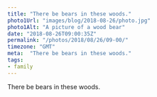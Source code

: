 ```yaml
---
title: "There be bears in these woods."
photo1Url: "images/blog/2018-08-26/photo.jpg"
photo1Alt: "A picture of a wood bear"
date: "2018-08-26T09:00:35Z"
permalink: "/photos/2018/08/26/09-00/"
timezone: "GMT"
meta:  "There be bears in these woods."
tags:
- family
---
```

There be bears in these woods.
